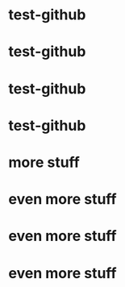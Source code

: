 # test-github
# test-github
# test-github
# test-github
# more stuff
# even more stuff
# even more stuff
# even more stuff
